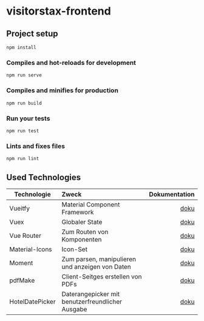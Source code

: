 # visitorstax-frontend

## Project setup
```
npm install
```

### Compiles and hot-reloads for development
```
npm run serve
```

### Compiles and minifies for production
```
npm run build
```

### Run your tests
```
npm run test
```

### Lints and fixes files
```
npm run lint
```

## Used Technologies

| Technologie        | Zweck           | Dokumentation  |
| ------------- |:-------------| -----:|
| Vueitfy     | Material Component Framework | [doku](https://vuetifyjs.com/en/getting-started/quick-start) |
| Vuex     | Globaler State | [doku](https://vuex.vuejs.org/guide/) |
| Vue Router     | Zum Routen von Komponenten | [doku](https://router.vuejs.org/) |
| Material-Icons     | Icon-Set      |   [doku](https://materialdesignicons.com/) |
| Moment | Zum parsen, manipulieren und anzeigen von Daten      |    [doku](https://momentjs.com/) |
| pdfMake | Client-Seitges erstellen von PDFs  |    [doku](http://pdfmake.org/#/) |
| HotelDatePicker | Daterangepicker mit benutzerfreundlicher Ausgabe       |    [doku](https://krystalcampioni.github.io/vue-hotel-datepicker/) |
